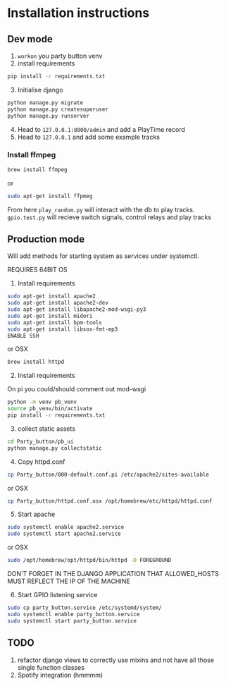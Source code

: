 # Installation instructions

## Dev mode
1. `workon` you party button venv
2. install requirements

``` bash
pip install -r requirements.txt
```

3. Initialise django
``` bash
python manage.py migrate
python manage.py createsuperuser
python manage.py runserver
```
4. Head to `127.0.0.1:8000/admin` and add a PlayTime record
5. Head to `127.0.0.1` and add some example tracks

### Install ffmpeg

``` bash
brew install ffmpeg
```
or

``` bash
sudo apt-get install ffpmeg
```

From here `play_random.py` will interact with the db to play tracks. `gpio.test.py` will recieve switch signals, control relays and play tracks


## Production mode

Will add methods for starting system as services under systemctl. 

REQUIRES 64BIT OS

1. Install requirements
``` bash
sudo apt-get install apache2
sudo apt-get install apache2-dev
sudo apt-get install libapache2-mod-wsgi-py3
sudo apt-get install midori
sudo apt-get install bpm-tools
sudo apt-get install libsox-fmt-mp3
ENABLE SSH
```
or OSX

``` bash
brew install httpd
```

2. Install requirements

On pi you could/should comment out mod-wsgi

``` bash
python -m venv pb_venv
source pb_venv/bin/activate
pip install -r requirements.txt
```

3. collect static assets

``` bash
cd Party_button/pb_ui
python manage.py collectstatic
```

4. Copy httpd.conf
``` bash
cp Party_button/000-default.conf.pi /etc/apache2/sites-available
```
or OSX
``` bash
cp Party_button/httpd.conf.osx /opt/homebrew/etc/httpd/httpd.conf
```

5. Start apache
``` bash
sudo systemctl enable apache2.service
sudo systemctl start apache2.service
```
or OSX
``` bash
sudo /opt/homebrew/opt/httpd/bin/httpd -D FOREGROUND
```

DON'T FORGET IN THE DJANGO APPLICATION THAT ALLOWED_HOSTS MUST REFLECT THE IP OF THE MACHINE

6. Start GPIO listening service

``` bash
sudo cp party_button.service /etc/systemd/system/
sudo systemctl enable party_button.service
sudo systemctl start party_button.service
```

## TODO

1. refactor django views to correctly use mixins and not have all those single function classes
2. Spotify integration (hmmmm)